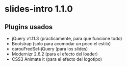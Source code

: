 # slides-intro 1.1.0

## Plugins usados

* jQuery v1.11.3  (practicamente, para que funcione todo)
* Bootstrap (solo para acomodar un poco el estilo)
* carouFredSel-jQuery (para los slides)
* Modernizr 2.6.2 (para el efecto del loader)
* CSS3 Animate it (para el efecto del logotipo)
